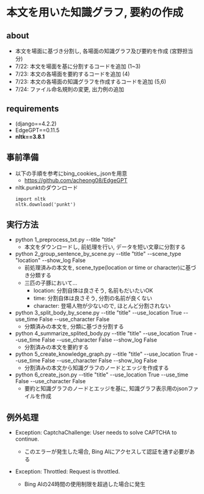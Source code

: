 # 本文を用いた知識グラフ, 要約の作成
## about
- 本文を場面に基づき分割し, 各場面の知識グラフ及び要約を作成 (宮野担当分)
- 7/22: 本文を場面を基に分割するコードを追加 (1~3)
- 7/23: 本文の各場面を要約するコードを追加 (4)
- 7/23: 本文の各場面の知識グラフを作成するコードを追加 (5,6)
- 7/24: ファイル命名規則の変更, 出力例の追加

## requirements
- (django==4.2.2)
- EdgeGPT==0.11.5
- **nltk==3.8.1**

## 事前準備
- 以下の手順を参考にbing_cookies_.jsonを用意
    - https://github.com/acheong08/EdgeGPT
- nltk.punktのダウンロード
    ```
    import nltk
    nltk.download('punkt')
    ```

## 実行方法
- python 1_preprocess_txt.py --title "title"
    - 本文をダウンロードし, 前処理を行い, データを短い文章に分割する
- python 2_group_sentence_by_scene.py --title "title" --scene_type "location" --show_log False
    - 前処理済みの本文を, scene_type(location or time or character)に基づき分類する
    - 三匹の子豚において...
        - location: 分割自体は良さそう, 名前もだいたいOK
        - time: 分割自体は良さそう, 分割の名前が良くない
        - character: 登場人物が少ないので, ほとんど分割されない
- python 3_split_body_by_scene.py --title "title" --use_location True --use_time False --use_character False
    - 分類済みの本文を, 分類に基づき分割する
- python 4_summarize_splited_body.py --title "title" --use_location True --use_time False --use_character False --show_log False
    - 分割済みの本文を要約する
- python 5_create_knowledge_graph.py --title "title" --use_location True --use_time False --use_character False --show_log False
    - 分割済みの本文から知識グラフのノードとエッジを作成する
- python 6_create_json.py --title "title" --use_location True --use_time False --use_character False
    - 要約と知識グラフのノードとエッジを基に, 知識グラフ表示用のjsonファイルを作成

## 例外処理
- Exception: CaptchaChallenge: User needs to solve CAPTCHA to continue.
    - このエラーが発生した場合, Bing AIにアクセスして認証を通す必要がある

- Exception: Throttled: Request is throttled.
    - Bing AIの24時間の使用制限を超過した場合に発生
